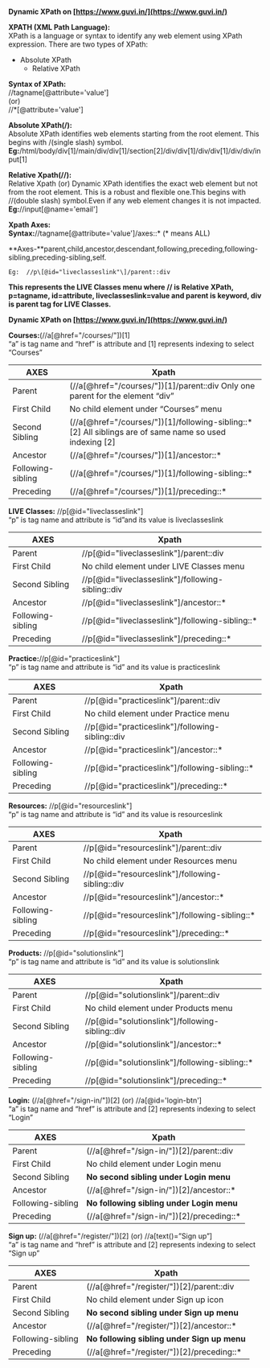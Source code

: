 **Dynamic XPath on [https://www.guvi.in/](https://www.guvi.in/)**

**XPATH (XML Path Language):**  
	XPath is a language or syntax to identify any web element using XPath expression. There are two types of XPath:

* Absolute XPath  
  * Relative XPath

**Syntax of XPath:**   
	//tagname\[@attribute='value'\]  
		(or)  
	//\*\[@attribute='value'\]

**Absolute XPath(/):**  
	Absolute XPath identifies web elements starting from the root element. This begins with  /(single slash) symbol.  
**Eg:**/html/body/div\[1\]/main/div/div\[1\]/section\[2\]/div/div\[1\]/div/div\[1\]/div/div/input\[1\]

**Relative Xpath(//):**  
	Relative Xpath (or) Dynamic XPath identifies the exact web element but not from the root element. This is a robust and flexible one.This begins with  //(double slash) symbol.Even if any web element changes it is not impacted.  
**Eg:**//input\[@name='email'\]

**Xpath Axes:**   
	**Syntax:**//tagname\[@attribute='value'\]/axes::\*  (\* means ALL)

**Axes-**parent,child,ancestor,descendant,following,preceding,following-sibling,preceding-sibling,self.

	Eg:  //p\[@id="liveclasseslink"\]/parent::div

**This represents the LIVE Classes menu where // is Relative XPath, p=tagname, id=attribute, liveclasseslink=value and parent is keyword, div is parent tag for LIVE Classes.**

**Dynamic XPath on [https://www.guvi.in/](https://www.guvi.in/)**

**Courses:**(//a\[@href="/courses/"\])\[1\]  
“a” is tag name and “href” is attribute and \[1\] represents indexing to select “Courses”

| AXES | Xpath |
| ----- | ----- |
| Parent | (//a\[@href="/courses/"\])\[1\]/parent::div Only one parent for the element “div” |
| First Child  | No child element under “Courses” menu  |
| Second Sibling  | (//a\[@href="/courses/"\])\[1\]/following-sibling::\*\[2\] All siblings are of same name so used indexing \[2\] |
| Ancestor  | (//a\[@href="/courses/"\])\[1\]/ancestor::\*  |
| Following-sibling  | (//a\[@href="/courses/"\])\[1\]/following-sibling::\*  |
| Preceding  | (//a\[@href="/courses/"\])\[1\]/preceding::\* |

**LIVE Classes:** //p\[@id="liveclasseslink"\]  
“p” is tag name and attribute is “id”and its value is liveclasseslink

| AXES | Xpath |
| ----- | ----- |
| Parent | //p\[@id="liveclasseslink"\]/parent::div |
| First Child  | No child element under LIVE Classes menu  |
| Second Sibling  | //p\[@id="liveclasseslink"\]/following-sibling::div |
| Ancestor  | //p\[@id="liveclasseslink"\]/ancestor::\* |
| Following-sibling  | //p\[@id="liveclasseslink"\]/following-sibling::\* |
| Preceding  | //p\[@id="liveclasseslink"\]/preceding::\* |

**Practice:**//p\[@id="practiceslink"\]  
“p” is tag name and attribute is “id” and its value is practiceslink

| AXES | Xpath |
| ----- | ----- |
| Parent | //p\[@id="practiceslink"\]/parent::div |
| First Child  | No child element under Practice menu |
| Second Sibling  | //p\[@id="practiceslink"\]/following-sibling::div |
| Ancestor  | //p\[@id="practiceslink"\]/ancestor::\* |
| Following-sibling  | //p\[@id="practiceslink"\]/following-sibling::\* |
| Preceding  | //p\[@id="practiceslink"\]/preceding::\* |

**Resources:** //p\[@id="resourceslink"\]  
“p” is tag name and attribute is “id” and its value is resourceslink

| AXES | Xpath |
| ----- | ----- |
| Parent | //p\[@id="resourceslink"\]/parent::div |
| First Child  | No child element under Resources menu |
| Second Sibling  | //p\[@id="resourceslink"\]/following-sibling::div |
| Ancestor  | //p\[@id="resourceslink"\]/ancestor::\* |
| Following-sibling  | //p\[@id="resourceslink"\]/following-sibling::\* |
| Preceding  | //p\[@id="resourceslink"\]/preceding::\* |

**Products:** //p\[@id="solutionslink"\]  
“p” is tag name and attribute is “id” and its value is solutionslink

| AXES | Xpath |
| ----- | ----- |
| Parent | //p\[@id="solutionslink"\]/parent::div |
| First Child  | No child element under Products menu |
| Second Sibling  | //p\[@id="solutionslink"\]/following-sibling::div |
| Ancestor  | //p\[@id="solutionslink"\]/ancestor::\* |
| Following-sibling  | //p\[@id="solutionslink"\]/following-sibling::\* |
| Preceding  | //p\[@id="solutionslink"\]/preceding::\* |

**Login:** (//a\[@href="/sign-in/"\])\[2\]  (or)  //a\[@id='login-btn'\]    
“a” is tag name and “href” is attribute and \[2\] represents indexing to select “Login”

| AXES | Xpath |
| ----- | ----- |
| Parent | (//a\[@href="/sign-in/"\])\[2\]/parent::div |
| First Child  | No child element under Login menu |
| Second Sibling  | **No second sibling under Login menu**  |
| Ancestor  | (//a\[@href="/sign-in/"\])\[2\]/ancestor::\* |
| Following-sibling  | **No following sibling under Login menu**  |
| Preceding  | (//a\[@href="/sign-in/"\])\[2\]/preceding::\* |

**Sign up:** (//a\[@href="/register/"\])\[2\] (or)  //a\[text()=”Sign up”\]  
“a” is tag name and “href” is attribute and \[2\] represents indexing to select “Sign up”

| AXES | Xpath |
| ----- | ----- |
| Parent | (//a\[@href="/register/"\])\[2\]/parent::div |
| First Child  | No child element under Sign up icon |
| Second Sibling  | **No second sibling under Sign up menu**  |
| Ancestor  | (//a\[@href="/register/"\])\[2\]/ancestor::\* |
| Following-sibling  | **No following sibling under Sign up menu** |
| Preceding  | (//a\[@href="/register/"\])\[2\]/preceding::\* |

